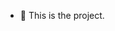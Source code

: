 - 👋 This is the project.

<!---
wftangamber/wftangamber is a ✨ special ✨ repository because its `README.md` (this file) appears on your GitHub profile.
You can click the Preview link to take a look at your changes.
--->
